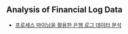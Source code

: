 ## Analysis of Financial Log Data
* [프로세스 마이닝을 활용한 은행 로그 데이터 분석](https://github.com/noseaj/PM_Project/blob/main/Analysis%20of%20Financial%20Log%20Data/%E1%84%91%E1%85%B3%E1%84%85%E1%85%A9%E1%84%89%E1%85%A6%E1%84%89%E1%85%B3%20%E1%84%86%E1%85%A1%E1%84%8B%E1%85%B5%E1%84%82%E1%85%B5%E1%86%BC%20%E1%84%8B%E1%85%A1%E1%86%AF%E1%84%80%E1%85%A9%E1%84%85%E1%85%B5%E1%84%8C%E1%85%B3%E1%86%B7%E1%84%8B%E1%85%B3%E1%86%AF%20%E1%84%92%E1%85%AA%E1%86%AF%E1%84%8B%E1%85%AD%E1%86%BC%E1%84%92%E1%85%A1%E1%86%AB%20%E1%84%8B%E1%85%B3%E1%86%AB%E1%84%92%E1%85%A2%E1%86%BC%20%E1%84%85%E1%85%A9%E1%84%80%E1%85%B3%20%E1%84%83%E1%85%A6%E1%84%8B%E1%85%B5%E1%84%90%E1%85%A5%20%E1%84%87%E1%85%AE%E1%86%AB%E1%84%89%E1%85%A5%E1%86%A8.pdf)
